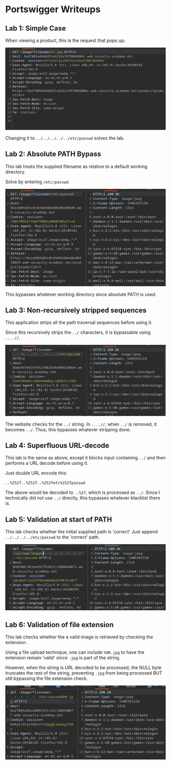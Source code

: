 # Portswigger Writeups

## Lab 1: Simple Case

When viewing a product, this is the request that pops up:

![](../../.gitbook/assets/portswigger-traversal-writeup-image.png)

Changing it to `../../../../../etc/passwd` solves the lab.

## Lab 2: Absolute PATH Bypass

This lab treats the supplied filename as relative to a default working directory.

Solve by entering `/etc/passwd`.

![](../../.gitbook/assets/portswigger-traversal-writeup-image-1.png)

This bypasses whatever working directory since absolute PATH is used.

## Lab 3: Non-recursively stripped sequences

This application strips all the path traversal sequences before using it.

Since this recursively strips the `../` characters, it is bypassable using `....//`.

![](../../.gitbook/assets/portswigger-traversal-writeup-image-2.png)

The website checks for the `../` string. In `....//`, when `../` is removed, it becomes `../`. Thus, this bypasses whatever stripping done.

## Lab 4: Superfluous URL-decode

This lab is the same as above, except it blocks input containing `../` and then performs a URL decode before using it.

Just double URL encode this:

```
..%252f..%252f..%252fetc%252fpasswd
```

The above would be decoded to `..%2f`, which is processed as `../`. Since I technically did not use `../` directly, this bypasses whatever blacklist there is.

## Lab 5: Validation at start of PATH

This lab checks whether the initial supplied path is 'correct' Just append `../../../../etc/passwd` to the 'correct' path.

![](../../.gitbook/assets/portswigger-traversal-writeup-image-3.png)

## Lab 6: Validation of file extension

This lab checks whether the a valid image is retrieved by checking the extension.

Using a file upload technique, one can include `%00.jpg` to have the extension remain 'valid' since `.jpg` is part of the string.

However, when the string is URL decoded to be processed, the NULL byte truncates the rest of the string, preventing `.jpg` from being processed BUT still bypassing the file extension check.

![](../../.gitbook/assets/portswigger-traversal-writeup-image-4.png)

